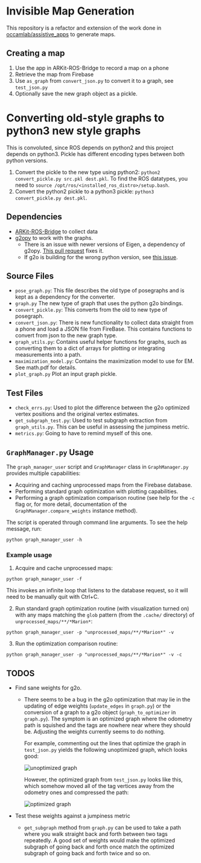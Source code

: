 # Invisible Map Generation

This repository is a refactor and extension of the work done in [occamlab/assistive_apps](https://github.com/occamLab/assistive_apps/tree/summer2018) to generate maps.

## Creating a map
1. Use the app in ARKit-ROS-Bridge to record a map on a phone
2. Retrieve the map from Firebase
3. Use `as_graph` from `convert_json.py` to convert it to a graph, see `test_json.py`
4. Optionally save the new graph object as a pickle.

# Converting old-style graphs to python3 new style graphs
This is convoluted, since ROS depends on python2 and this project depends on python3.
Pickle has different encoding types between both python versions.

1. Convert the pickle to the new type using python2: `python2 convert_pickle.py src.pkl dest.pkl`.
   To find the  ROS datatypes, you need to `source /opt/ros/<installed_ros_distro>/setup.bash`.
2. Convert the python2 pickle to a python3 pickle: `python3 convert_pickle.py dest.pkl`.


## Dependencies
- [ARKit-ROS-Bridge](https://github.com/occamLab/ARKit-Ros-Bridge) to collect data
- [g2opy](https://github.com/uoip/g2opy) to work with the graphs.
  - There is an issue with newer versions of Eigen, a dependency of g2opy.
    [This pull request](https://github.com/uoip/g2opy/pull/16) fixes it.
  - If g2o is building for the wrong python version, see [this issue](https://github.com/uoip/g2opy/issues/9).

## Source Files
- `pose_graph.py`: This file describes the old type of posegraphs and is kept as a dependency for the converter.
- `graph.py` The new type of graph that uses the python g2o bindings.
- `convert_pickle.py`: This converts from the old to new type of posegraph.
- `convert_json.py`: There is new functionality to collect data straight from a phone and load a JSON file from FireBase.
  This contains functions to convert from json to the new graph type.
- `graph_utils.py`: Contains useful helper functions for graphs, such as converting them to a dict of arrays for plotting or integrating measurements into a path.
- `maximization_model.py`: Contains the maximization model to use for EM. See math.pdf for details.
- `plot_graph.py` Plot an input graph pickle.
  

## Test Files
- `check_errs.py`: Used to plot the difference between the g2o optimized vertex positions and the original vertex estimates.
- `get_subgraph_test.py`: Used to test subgraph extraction from `graph_utils.py`.
  This can be useful in assessing the jumpiness metric.
- `metrics.py`: Going to have to remind myself of this one.

## `GraphManager.py` Usage

The `graph_manager_user` script and `GraphManager` class in `GraphManager.py` provides multiple capabilities:

- Acquiring and caching unprocessed maps from the Firebase database.
- Performing standard graph optimization with plotting capabilities.
- Performing a graph optimization comparison routine (see help for the `-c` flag or, for more detail, documentation 
  of the `GraphManager.compare_weights` instance method).

The script is operated through command line arguments. To see the help message, run:

```
python graph_manager_user -h
```

### Example usage

1. Acquire and cache unprocessed maps:

```
python graph_manager_user -f
```

This invokes an infinite loop that listens to the database request, so it will need to be manually quit with Ctrl+C.

2. Run standard graph optimization routine (with visualization turned on) with any maps matching the `glob` pattern (from the `.cache/` directory) of `unprocessed_maps/**/*Marion*`: 

```
python graph_manager_user -p "unprocessed_maps/**/*Marion*" -v
```

3. Run the optimization comparison routine:

```
python graph_manager_user -p "unprocessed_maps/**/*Marion*" -v -c
```

## TODOS
- Find sane weights for g2o.
  - There seems to be a bug in the g2o optimization that may lie in the updating of edge weights (`update_edges` in `graph.py`) or the conversion of a graph to a g2o object (`graph_to_optimizer` in `graph.py`).
    The symptom is an optimized graph where the odometry path is squished and the tags are nowhere near where they should be.
    Adjusting the weights currently seems to do nothing.
    
    For example, commenting out the lines that optimize the graph in `test_json.py` yields the following unoptimized graph, which looks good:
    
    ![unoptimized graph](img/unoptimized.png)
    
    However, the optimized graph from `test_json.py` looks like this, which somehow moved all of the tag vertices away from the odometry ones and compressed the path:
    
    ![optimized graph](img/optimized.png)
    
- Test these weights against a jumpiness metric
  - `get_subgraph` method from `graph.py` can be used to take a path where you walk straight back and forth between two tags repeatedly. A good set of weights would make the optimized subgraph of going back and forth once match the optimized subgraph of going back and forth twice and so on.
